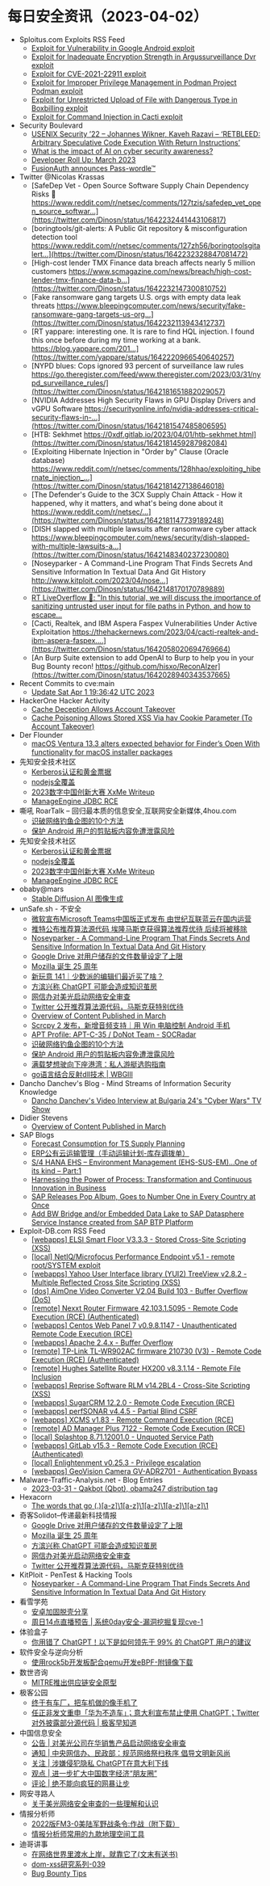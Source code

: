 # 每日安全资讯（2023-04-02）

- Sploitus.com Exploits RSS Feed
  - [Exploit for Vulnerability in Google Android exploit](https://sploitus.com/exploit?id=76AC3ABC-3B4B-585C-8667-714C88DD93B4&utm_source=rss&utm_medium=rss)
  - [Exploit for Inadequate Encryption Strength in Argussurveillance Dvr exploit](https://sploitus.com/exploit?id=CE1D5C9C-C5F5-5B64-9247-2E9FC08E3C03&utm_source=rss&utm_medium=rss)
  - [Exploit for CVE-2021-22911 exploit](https://sploitus.com/exploit?id=8257A1DE-9A4D-51E8-A8E2-7ED8E80B5BE9&utm_source=rss&utm_medium=rss)
  - [Exploit for Improper Privilege Management in Podman Project Podman exploit](https://sploitus.com/exploit?id=EF874BB4-C10F-5624-8475-92A78F2530E5&utm_source=rss&utm_medium=rss)
  - [Exploit for Unrestricted Upload of File with Dangerous Type in Boxbilling exploit](https://sploitus.com/exploit?id=50C9FC56-D879-5D74-BBFC-E8D6AD4E2A4E&utm_source=rss&utm_medium=rss)
  - [Exploit for Command Injection in Cacti exploit](https://sploitus.com/exploit?id=563CEFFF-68A8-5A16-9B3E-9D29D7083718&utm_source=rss&utm_medium=rss)
- Security Boulevard
  - [USENIX Security ’22 – Johannes Wikner, Kaveh Razavi – ‘RETBLEED: Arbitrary Speculative Code Execution With Return Instructions’](https://securityboulevard.com/2023/04/usenix-security-22-johannes-wikner-kaveh-razavi-retbleed-arbitrary-speculative-code-execution-with-return-instructions/)
  - [What is the impact of AI on cyber security awareness?](https://securityboulevard.com/2023/04/what-is-the-impact-of-ai-on-cyber-security-awareness/)
  - [Developer Roll Up: March 2023](https://securityboulevard.com/2023/03/developer-roll-up-march-2023/)
  - [FusionAuth announces Pass-wordle&trade;](https://securityboulevard.com/2023/03/fusionauth-announces-pass-wordletrade/)
- Twitter @Nicolas Krassas
  - [SafeDep Vet - Open Source Software Supply Chain Dependency Risks 🚀 https://www.reddit.com/r/netsec/comments/127tzis/safedep_vet_open_source_softwar...](https://twitter.com/Dinosn/status/1642232441443106817)
  - [boringtools/git-alerts: A Public Git repository & misconfiguration detection tool https://www.reddit.com/r/netsec/comments/127zh56/boringtoolsgitalert...](https://twitter.com/Dinosn/status/1642232328847081472)
  - [High-cost lender TMX Finance data breach affects nearly 5 million customers https://www.scmagazine.com/news/breach/high-cost-lender-tmx-finance-data-b...](https://twitter.com/Dinosn/status/1642232147300810752)
  - [Fake ransomware gang targets U.S. orgs with empty data leak threats https://www.bleepingcomputer.com/news/security/fake-ransomware-gang-targets-us-org...](https://twitter.com/Dinosn/status/1642232113943412737)
  - [RT yappare: interesting one. It is rare to find HQL injection. I found this once before during my time working at a bank. https://blog.yappare.com/201...](https://twitter.com/yappare/status/1642220966540640257)
  - [NYPD blues: Cops ignored 93 percent of surveillance law rules https://go.theregister.com/feed/www.theregister.com/2023/03/31/nypd_surveillance_rules/](https://twitter.com/Dinosn/status/1642181651882029057)
  - [NVIDIA Addresses High Security Flaws in GPU Display Drivers and vGPU Software https://securityonline.info/nvidia-addresses-critical-security-flaws-in-...](https://twitter.com/Dinosn/status/1642181547485806595)
  - [HTB: Sekhmet https://0xdf.gitlab.io/2023/04/01/htb-sekhmet.html](https://twitter.com/Dinosn/status/1642181459287982084)
  - [Exploiting Hibernate Injection in "Order by" Clause (Oracle database) https://www.reddit.com/r/netsec/comments/128hhao/exploiting_hibernate_injection_...](https://twitter.com/Dinosn/status/1642181427138646018)
  - [The Defender's Guide to the 3CX Supply Chain Attack - How it happened, why it matters, and what's being done about it https://www.reddit.com/r/netsec/...](https://twitter.com/Dinosn/status/1642181147739189248)
  - [DISH slapped with multiple lawsuits after ransomware cyber attack https://www.bleepingcomputer.com/news/security/dish-slapped-with-multiple-lawsuits-a...](https://twitter.com/Dinosn/status/1642148340237230080)
  - [Noseyparker - A Command-Line Program That Finds Secrets And Sensitive Information In Textual Data And Git History http://www.kitploit.com/2023/04/nose...](https://twitter.com/Dinosn/status/1642148170170789889)
  - [RT LiveOverflow 🔴: "In this tutorial, we will discuss the importance of sanitizing untrusted user input for file paths in Python, and how to escape...](https://twitter.com/LiveOverflow/status/1642098979893841920)
  - [Cacti, Realtek, and IBM Aspera Faspex Vulnerabilities Under Active Exploitation https://thehackernews.com/2023/04/cacti-realtek-and-ibm-aspera-faspex....](https://twitter.com/Dinosn/status/1642058020694769664)
  - [An Burp Suite extension to add OpenAI to Burp to help you in your Bug Bounty recon! https://github.com/hisxo/ReconAIzer](https://twitter.com/Dinosn/status/1642028940343537665)
- Recent Commits to cve:main
  - [Update Sat Apr  1 19:36:42 UTC 2023](https://github.com/trickest/cve/commit/8bb2f86380eb5f2eb6dff676ec11a64d9b795014)
- HackerOne Hacker Activity
  - [Cache Deception Allows Account Takeover](https://hackerone.com/reports/1698316)
  - [Cache Poisoning Allows Stored XSS Via hav Cookie Parameter (To Account Takeover)](https://hackerone.com/reports/1760213)
- Der Flounder
  - [macOS Ventura 13.3 alters expected behavior for Finder’s Open With functionality for macOS installer packages](https://derflounder.wordpress.com/2023/04/01/macos-ventura-13-3-alters-expected-behavior-for-finders-open-as-functionality-for-macos-installer-packages/)
- 先知安全技术社区
  - [Kerberos认证和黄金票据](https://xz.aliyun.com/t/12384)
  - [nodejs全覆盖](https://xz.aliyun.com/t/12383)
  - [2023数字中国创新大赛 XxMe Writeup](https://xz.aliyun.com/t/12382)
  - [ManageEngine JDBC RCE](https://xz.aliyun.com/t/12380)
- 嘶吼 RoarTalk – 回归最本质的信息安全,互联网安全新媒体,4hou.com
  - [识破网络钓鱼企图的10个方法](https://www.4hou.com/posts/6Vkn)
  - [保护 Android 用户的剪贴板内容免遭泄露风险](https://www.4hou.com/posts/6Vgn)
- 先知安全技术社区
  - [Kerberos认证和黄金票据](https://xz.aliyun.com/t/12384)
  - [nodejs全覆盖](https://xz.aliyun.com/t/12383)
  - [2023数字中国创新大赛 XxMe Writeup](https://xz.aliyun.com/t/12382)
  - [ManageEngine JDBC RCE](https://xz.aliyun.com/t/12380)
- obaby@mars
  - [Stable Diffusion AI 图像生成](https://h4ck.org.cn/2023/04/stable-diffusion-ai-%e5%9b%be%e5%83%8f%e7%94%9f%e6%88%90/)
- unSafe.sh - 不安全
  - [微软宣布Microsoft Teams中国版正式发布 由世纪互联蓝云在国内运营](https://buaq.net/go-156495.html)
  - [推特公布推荐算法源代码 埃隆马斯克获得算法推荐优待 后续将被移除](https://buaq.net/go-156496.html)
  - [Noseyparker - A Command-Line Program That Finds Secrets And Sensitive Information In Textual Data And Git History](https://buaq.net/go-156481.html)
  - [Google Drive 对用户储存的文件数量设定了上限](https://buaq.net/go-156482.html)
  - [Mozilla 诞生 25 周年](https://buaq.net/go-156483.html)
  - [新玩意 141｜少数派的编辑们最近买了啥？](https://buaq.net/go-156473.html)
  - [方滨兴称 ChatGPT 可能会造成知识茧房](https://buaq.net/go-156465.html)
  - [网信办对美光启动网络安全审查](https://buaq.net/go-156466.html)
  - [Twitter 公开推荐算法源代码，马斯克获特别优待](https://buaq.net/go-156467.html)
  - [Overview of Content Published in March](https://buaq.net/go-156453.html)
  - [Scrcpy 2 发布，新增音频支持｜用 Win 电脑控制 Android 手机](https://buaq.net/go-156456.html)
  - [APT Profile: APT-C-35 / DoNot Team - SOCRadar](https://buaq.net/go-156444.html)
  - [识破网络钓鱼企图的10个方法](https://buaq.net/go-156442.html)
  - [保护 Android 用户的剪贴板内容免遭泄露风险](https://buaq.net/go-156443.html)
  - [满载梦想驶向下座港湾：私人游艇选购指南](https://buaq.net/go-156445.html)
  - [go语言结合反射dll技术 | WBGlIl](https://buaq.net/go-156421.html)
- Dancho Danchev's Blog - Mind Streams of Information Security Knowledge
  - [Dancho Danchev's Video Interview at Bulgaria 24's "Cyber Wars" TV Show](https://ddanchev.blogspot.com/2023/04/dancho-danchevs-video-interview-at.html)
- Didier Stevens
  - [Overview of Content Published in March](https://blog.didierstevens.com/2023/04/01/overview-of-content-published-in-march-8/)
- SAP Blogs
  - [Forecast Consumption for TS Supply Planning](https://blogs.sap.com/2023/04/01/forecast-consumption-for-ts-supply-planning/)
  - [ERP公有云运输管理（手动运输计划-库存调拨单）](https://blogs.sap.com/2023/04/01/erp%e5%85%ac%e6%9c%89%e4%ba%91%e8%bf%90%e8%be%93%e7%ae%a1%e7%90%86%ef%bc%88%e6%89%8b%e5%8a%a8%e8%bf%90%e8%be%93%e8%ae%a1%e5%88%92-%e5%ba%93%e5%ad%98%e8%b0%83%e6%8b%a8%e5%8d%95%ef%bc%89/)
  - [S/4 HANA  EHS – Environment Management (EHS-SUS-EM)…One of its kind – Part:1](https://blogs.sap.com/2023/04/01/s-4-hana-ehs-environment-management-ehs-sus-em...one-of-its-kind-part1/)
  - [Harnessing the Power of Process: Transformation and Continuous Innovation in Business](https://blogs.sap.com/2023/04/01/harnessing-the-power-of-process-transformation-and-continuous-innovation-in-business/)
  - [SAP Releases Pop Album, Goes to Number One in Every Country at Once](https://blogs.sap.com/2023/04/01/sap-releases-pop-album-goes-to-number-one-in-every-country-at-once/)
  - [Add BW Bridge and/or Embedded Data Lake to SAP Datasphere Service Instance created from SAP BTP Platform](https://blogs.sap.com/2023/04/01/add-bw-bridge-and-or-embedded-data-lake-to-sap-datasphere-service-instance-created-from-sap-btp-platform/)
- Exploit-DB.com RSS Feed
  - [[webapps] ELSI Smart Floor V3.3.3 - Stored Cross-Site Scripting (XSS)](https://www.exploit-db.com/exploits/51200)
  - [[local] NetIQ/Microfocus Performance Endpoint v5.1 - remote root/SYSTEM exploit](https://www.exploit-db.com/exploits/51199)
  - [[webapps] Yahoo User Interface library (YUI2) TreeView v2.8.2 - Multiple Reflected Cross Site Scripting (XSS)](https://www.exploit-db.com/exploits/51198)
  - [[dos] AimOne Video Converter V2.04 Build 103 - Buffer Overflow (DoS)](https://www.exploit-db.com/exploits/51196)
  - [[remote] Nexxt Router Firmware 42.103.1.5095 - Remote Code Execution (RCE) (Authenticated)](https://www.exploit-db.com/exploits/51195)
  - [[webapps] Centos Web Panel 7 v0.9.8.1147 - Unauthenticated Remote Code Execution (RCE)](https://www.exploit-db.com/exploits/51194)
  - [[webapps] Apache 2.4.x - Buffer Overflow](https://www.exploit-db.com/exploits/51193)
  - [[remote] TP-Link TL-WR902AC firmware 210730 (V3) - Remote Code Execution (RCE) (Authenticated)](https://www.exploit-db.com/exploits/51192)
  - [[remote] Hughes Satellite Router HX200 v8.3.1.14 -  Remote File Inclusion](https://www.exploit-db.com/exploits/51190)
  - [[webapps] Reprise Software RLM v14.2BL4 - Cross-Site Scripting (XSS)](https://www.exploit-db.com/exploits/51188)
  - [[webapps] SugarCRM 12.2.0 - Remote Code Execution (RCE)](https://www.exploit-db.com/exploits/51187)
  - [[webapps] perfSONAR v4.4.5 - Partial Blind CSRF](https://www.exploit-db.com/exploits/51186)
  - [[webapps] XCMS v1.83 - Remote Command Execution (RCE)](https://www.exploit-db.com/exploits/51184)
  - [[remote] AD Manager Plus 7122 - Remote Code Execution (RCE)](https://www.exploit-db.com/exploits/51183)
  - [[local] Splashtop 8.71.12001.0 - Unquoted Service Path](https://www.exploit-db.com/exploits/51182)
  - [[webapps] GitLab v15.3 - Remote Code Execution (RCE) (Authenticated)](https://www.exploit-db.com/exploits/51181)
  - [[local] Enlightenment v0.25.3 - Privilege escalation](https://www.exploit-db.com/exploits/51180)
  - [[webapps] GeoVision Camera GV-ADR2701 - Authentication Bypass](https://www.exploit-db.com/exploits/51179)
- Malware-Traffic-Analysis.net - Blog Entries
  - [2023-03-31 - Qakbot (Qbot), obama247 distribution tag](https://www.malware-traffic-analysis.net/2023/03/31/index.html)
- Hexacorn
  - [The words that go (.)[a-z]\1[a-z]\1[a-z]\1[a-z]\1[a-z]\1](https://www.hexacorn.com/blog/2023/04/01/the-words-that-go-a-z1a-z1a-z1a-z1a-z1/)
- 奇客Solidot–传递最新科技情报
  - [Google Drive 对用户储存的文件数量设定了上限](https://www.solidot.org/story?sid=74557)
  - [Mozilla 诞生 25 周年](https://www.solidot.org/story?sid=74556)
  - [方滨兴称 ChatGPT 可能会造成知识茧房](https://www.solidot.org/story?sid=74555)
  - [网信办对美光启动网络安全审查](https://www.solidot.org/story?sid=74554)
  - [Twitter 公开推荐算法源代码，马斯克获特别优待](https://www.solidot.org/story?sid=74553)
- KitPloit - PenTest & Hacking Tools
  - [Noseyparker - A Command-Line Program That Finds Secrets And Sensitive Information In Textual Data And Git History](http://www.kitploit.com/2023/04/noseyparker-command-line-program-that.html)
- 看雪学苑
  - [安卓加固脱壳分享](https://mp.weixin.qq.com/s?__biz=MjM5NTc2MDYxMw==&mid=2458500598&idx=1&sn=d783cb03dc6a3c1a9f9465c5053bbbee&chksm=b18e8d7c86f9046a67659f598242acb74c822aaf04529433c5ec2ccff14adeafa4f45abc2b33&scene=58&subscene=0#rd)
  - [周日14点直播预告 | 系统0day安全-漏洞挖掘复现cve-1](https://mp.weixin.qq.com/s?__biz=MjM5NTc2MDYxMw==&mid=2458500598&idx=2&sn=2df59155b864da24c3ab9886148769a6&chksm=b18e8d7c86f9046ad89b990c4859800aa6e8e7b0e033d90c2923cd831b13801d9a86a1b04564&scene=58&subscene=0#rd)
- 体验盒子
  - [你用错了 ChatGPT！以下是如何领先于 99% 的 ChatGPT 用户的建议](https://www.uedbox.com/post/68792/)
- 软件安全与逆向分析
  - [使用rock5b开发板配合qemu开发eBPF-附镜像下载](https://mp.weixin.qq.com/s?__biz=MzU3MTY5MzQxMA==&mid=2247484160&idx=1&sn=c6b257b5aa1b9a9fe19e9c0683f49039&chksm=fcdd030dcbaa8a1b40410d179e295f0eb5ea330919ccd7c0d53398c42fe1350a76406057dcbf&scene=58&subscene=0#rd)
- 数世咨询
  - [MITRE推出供应链安全原型](https://mp.weixin.qq.com/s?__biz=MzkxNzA3MTgyNg==&mid=2247497697&idx=1&sn=724762098735726ad5e4a1c41460643d&chksm=c144855cf6330c4a039e13b8ae10211004bef18778bcca6b37a9ccec96619bc415e4e9237591&scene=58&subscene=0#rd)
- 极客公园
  - [终于有车厂，把车机做的像手机了](https://mp.weixin.qq.com/s?__biz=MTMwNDMwODQ0MQ==&mid=2652988561&idx=1&sn=e558e0a7356fe79c707558361301df06&chksm=7e54192749239031e87c4521dabfdd7be38c758b26f53d48dd8d2a7f028b2219c1894582352b&scene=58&subscene=0#rd)
  - [任正非发文重申「华为不造车」；意大利宣布禁止使用 ChatGPT；Twitter 对外披露部分源代码 | 极客早知道](https://mp.weixin.qq.com/s?__biz=MTMwNDMwODQ0MQ==&mid=2652988560&idx=1&sn=b5e7d5ee7d9fd1cd5a963cd0d72d3b51&chksm=7e54192649239030831c77d01950aa1fd36799917f84aedd86164a44c0669c6aeb498dfebaf2&scene=58&subscene=0#rd)
- 中国信息安全
  - [公告 | 对美光公司在华销售产品启动网络安全审查](https://mp.weixin.qq.com/s?__biz=MzA5MzE5MDAzOA==&mid=2664180188&idx=1&sn=b6384167d330ba581bcff0bb7fca7744&chksm=8b592b25bc2ea233073e17a7ae5d951c3e6993b7c3b3de503c84b8ef6fd1d4fbf3d0894a6298&scene=58&subscene=0#rd)
  - [通知 | 中央网信办、民政部：规范网络祭扫秩序 倡导文明新风尚](https://mp.weixin.qq.com/s?__biz=MzA5MzE5MDAzOA==&mid=2664180188&idx=2&sn=6ae31cafc903dcc859b46ba7d8142364&chksm=8b592b25bc2ea23368c0bba5116be645bb6e381ba3bb82f85b4b9b1b682ef301cd490ade8f94&scene=58&subscene=0#rd)
  - [关注 | 涉嫌侵犯隐私 ChatGPT在意大利下线](https://mp.weixin.qq.com/s?__biz=MzA5MzE5MDAzOA==&mid=2664180188&idx=3&sn=dc46f3cba1057baed48489727f7410ff&chksm=8b592b25bc2ea233aa572dd8b058c04dcf388125b9c5a28f237853c63841c78c02bf36006676&scene=58&subscene=0#rd)
  - [观点 | 进一步扩大中国数字经济“朋友圈”](https://mp.weixin.qq.com/s?__biz=MzA5MzE5MDAzOA==&mid=2664180188&idx=4&sn=2104be3b4c666ea03bf8b72b03612a4e&chksm=8b592b25bc2ea23336fe3bd91aad10ada411bd7d041a2823b652634ffe66224f6ea0c757b714&scene=58&subscene=0#rd)
  - [评论 | 绝不能向疯狂的网暴让步](https://mp.weixin.qq.com/s?__biz=MzA5MzE5MDAzOA==&mid=2664180188&idx=5&sn=6b60bb2783531ea55d49436feaaaf344&chksm=8b592b25bc2ea233ccc8d0761af775726d1f4a954794b24a705848f69bf39e8734365b9b3c62&scene=58&subscene=0#rd)
- 网安寻路人
  - [关于美光网络安全审查的一些理解和认识](https://mp.weixin.qq.com/s?__biz=MzIxODM0NDU4MQ==&mid=2247499432&idx=1&sn=2ee278e9a43786bc06ccaf1b7fde94aa&chksm=97e94342a09eca549a0aaee713a5181c929d5f3c2190fc43d8c9aa6bd708f6c723d1084b03d5&scene=58&subscene=0#rd)
- 情报分析师
  - [2022版FM3-0美陆军野战条令:作战（附下载）](https://mp.weixin.qq.com/s?__biz=MzA3Mjc1MTkwOA==&mid=2650526263&idx=1&sn=09fd476402d17b32a3c5ce189ea89d33&chksm=8716fc7cb061756a7fbd7a5de6bc72fd10544832b84ea720bbddaebeb3cac71c3dabf092b8ea&scene=58&subscene=0#rd)
  - [情报分析师常用的九款地理空间工具](https://mp.weixin.qq.com/s?__biz=MzA3Mjc1MTkwOA==&mid=2650526263&idx=2&sn=0acc880b85f7120967f58391b19d7e76&chksm=8716fc7cb061756a0f20f89a3c0c86c45256d6490641c592319a70c5d81d2148c4eea645fb20&scene=58&subscene=0#rd)
- 迪哥讲事
  - [在网络世界里渡水上岸，就靠它了(文末有送书)](https://mp.weixin.qq.com/s?__biz=MzIzMTIzNTM0MA==&mid=2247488443&idx=1&sn=72f5c02cbbca17864f0fd7ed0eda26ae&chksm=e8a619d8dfd190ce9f261c5cd75831467c2e9e85bf4042768b01da3dc91604419d50ccb1a629&scene=58&subscene=0#rd)
  - [dom-xss研究系列-039](https://mp.weixin.qq.com/s?__biz=MzIzMTIzNTM0MA==&mid=2247488443&idx=2&sn=d87d10d49004afe1c839cf8f46d548d0&chksm=e8a619d8dfd190ceb1fb1e9aa587a13dbb53da9afc96c3cb3b7440c7a8ae6e14975412fc024f&scene=58&subscene=0#rd)
  - [Bug Bounty Tips](https://mp.weixin.qq.com/s?__biz=MzIzMTIzNTM0MA==&mid=2247488443&idx=3&sn=0933b014a445452bbe2d1cb51eb0beaa&chksm=e8a619d8dfd190ce82f9f2e680714247b92d88059e6d3afeb294558870e05df2f7acfdbf2ff8&scene=58&subscene=0#rd)
